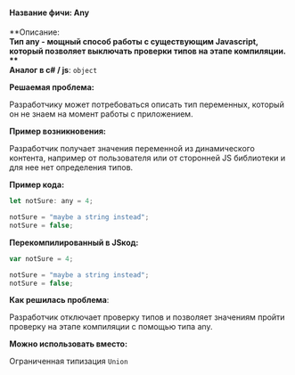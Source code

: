 #### **Название фичи: Any**

**Описание:    
**Тип any - мощный способ работы с существующим Javascript, который позволяет выключать проверки типов на этапе компиляции.  
**  
Аналог в c\# / js**: `object`

**Решаемая проблема:**

Разработчику может потребоваться описать тип переменных, который он не знаем на момент работы с приложением.

**Пример возникновения:**

Разработчик получает значения переменной из динамического контента, например от пользователя или от сторонней JS библиотеки и для нее нет определения типов.

**Пример кода:**

```js
let notSure: any = 4;

notSure = "maybe a string instead";
notSure = false;
```

**Перекомпилированный в JSкод:**

```js
var notSure = 4;

notSure = "maybe a string instead";
notSure = false;
```

**Как решилась проблема**:

Разработчик отключает проверку типов и позволяет значениям пройти проверку на этапе компиляции с помощью типа any.

**Можно использовать вместо:**

Ограниченная типизация `Union`

